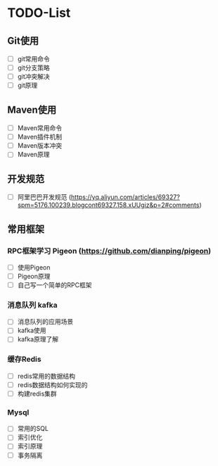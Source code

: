 # TODO-List
## Git使用
- [ ] git常用命令
- [ ] git分支策略
- [ ] git冲突解决
- [ ] git原理
## Maven使用
- [ ] Maven常用命令
- [ ] Maven插件机制
- [ ] Maven版本冲突
- [ ] Maven原理
## 开发规范
- [ ] 阿里巴巴开发规范 (https://yq.aliyun.com/articles/69327?spm=5176.100239.blogcont69327.158.xUUgiz&p=2#comments)
## 常用框架
### RPC框架学习 Pigeon (https://github.com/dianping/pigeon)
- [ ] 使用Pigeon
- [ ] Pigeon原理
- [ ] 自己写一个简单的RPC框架
### 消息队列 kafka
- [ ] 消息队列的应用场景
- [ ] kafka使用
- [ ] kafka原理了解
### 缓存Redis
- [ ] redis常用的数据结构
- [ ] redis数据结构如何实现的
- [ ] 构建redis集群
### Mysql
- [ ] 常用的SQL
- [ ] 索引优化
- [ ] 索引原理
- [ ] 事务隔离
